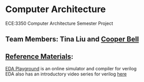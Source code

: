 # Computer Architecture
ECE:3350 Computer Architecture Semester Project

## Team Members: Tina Liu and [Cooper Bell](https://github.com/cooperbell)


## [Reference Materials](/references):

[EDA Playground](https://www.edaplayground.com/) is an online simulator and compiler for verilog     
EDA also has an introductory video series for verilog [here](https://www.youtube.com/watch?v=eXb8prknDKg&list=PLScWdLzHpkAfbPhzz1NKHDv2clv1SgsMo)      


